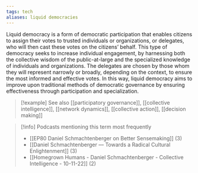 ```yaml
---
tags: tech
aliases: liquid democracies
---
```


Liquid democracy is a form of democratic participation that enables citizens to assign their votes to trusted individuals or organizations, or delegates, who will then cast these votes on the citizens’ behalf. This type of democracy seeks to increase individual engagement, by harnessing both the collective wisdom of the public-at-large and the specialized knowledge of individuals and organizations. The delegates are chosen by those whom they will represent narrowly or broadly, depending on the context, to ensure the most informed and effective votes. In this way, liquid democracy aims to improve upon traditional methods of democratic governance by ensuring effectiveness through participation and specialization.

> [!example] See also
> [[participatory governance]], [[collective intelligence]], [[network dynamics]], [[collective action]], [[decision making]]

> [!info] Podcasts mentioning this term most frequently
> * [[EP80 Daniel Schmachtenberger on Better Sensemaking]] (3)
> * [[Daniel Schmachtenberger –– Towards a Radical Cultural Enlightenment]] (3)
> * [[Homegrown Humans - Daniel Schmachtenberger - Collective Intelligence - 10-11-22]] (2)
